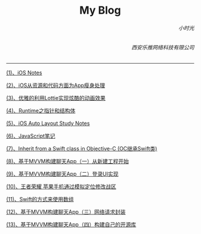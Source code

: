 
<h1><center>My Blog</center></h1>

<h6 align='right'>小时光</h6>
<h6  align='right'>西安乐推网络科技有限公司</h6> 


---

[(1)、iOS Notes](https://dengfeng520.github.io/xiaoshiguangBlog/iOSNotes/iOSNotes.html)

[(2)、iOS从资源和代码方面为App瘦身处理](https://dengfeng520.github.io/xiaoshiguangBlog/iOSNotes/iOS从资源和代码方面为App瘦身处理.html)

[(3)、优雅的利用Lottie实现炫酷的动画效果](https://dengfeng520.github.io/xiaoshiguangBlog/iOSNotes/优雅的利用Lottie实现炫酷的动画效果.html)

[(4)、Runtime之指针和结构体](https://dengfeng520.github.io/xiaoshiguangBlog/iOSNotes/Runtime之指针和结构体.html)

[(5)、iOS Auto Layout Study Notes](https://dengfeng520.github.io/xiaoshiguangBlog/iOSNotes/Autolayout.html)

[(6)、JavaScript笔记](https://github.com/dengfeng520/xiaoshiguangBlog/blob/master/VueNotes/JavaScript%E7%AC%94%E8%AE%B0.md)

[(7)、Inherit from a Swift class in Objective-C (OC继承Swift类)](https://dengfeng520.github.io/xiaoshiguangBlog/ReadNotes/OC%E7%BB%A7%E6%89%BFSwift%E7%B1%BB.html)

[(8)、基于MVVM构建聊天App（一）从新建工程开始](https://dengfeng520.github.io/xiaoshiguangBlog/iOSNotes/基于MVVM构建聊天App(一)从....html)

[(9)、基于MVVM构建聊天App（二）登录UI实现](https://dengfeng520.github.io/xiaoshiguangBlog/iOSNotes/登录界面UI实现.html)

[(10)、王者荣耀 苹果手机通过模拟定位修改战区](王者荣耀修改战区.html)

[(11)、Swift的方式来使用数组](https://dengfeng520.github.io/xiaoshiguangBlog/iOSNotes/Swift数组.html)

[(12)、基于MVVM构建聊天App（三）网络请求封装](https://dengfeng520.github.io/xiaoshiguangBlog/iOSNotes/网络请求封装.html)

[(13)、基于MVVM构建聊天App（四）构建自己的开源库](https://dengfeng520.github.io/xiaoshiguangBlog/iOSNotes/构建自己的开源库.html)

